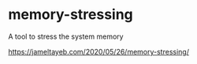 # memory-stressing
A tool to stress the system memory

https://jameltayeb.com/2020/05/26/memory-stressing/
